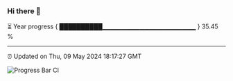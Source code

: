 ### Hi there 👋

⏳ Year progress { ██████████▁▁▁▁▁▁▁▁▁▁▁▁▁▁▁▁▁▁▁▁ } 35.45 %

---

⏰ Updated on Thu, 09 May 2024 18:17:27 GMT

![Progress Bar CI](https://github.com/liununu/liununu/workflows/Progress%20Bar%20CI/badge.svg)
